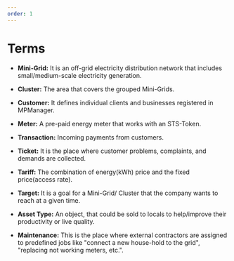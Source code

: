 ```yaml
---
order: 1
---
```


# Terms

- **Mini-Grid:** It is an off-grid electricity distribution network
  that includes small/medium-scale electricity generation.

- **Cluster:** The area that covers the grouped Mini-Grids.

- **Customer:** It defines individual clients and businesses registered
  in MPManager.

- **Meter:** A pre-paid energy meter that works with an STS-Token.

- **Transaction:** Incoming payments from customers.

- **Ticket:** It is the place where customer problems, complaints, and
  demands are collected.

- **Tariff:** The combination of energy(kWh) price and the fixed
  price(access rate).

- **Target:** It is a goal for a Mini-Grid/ Cluster that the company
  wants to reach at a given time.

- **Asset Type:** An object, that could be sold to locals to
  help/improve their productivity or live quality.

- **Maintenance:** This is the place where external contractors are
  assigned to predefined jobs like "connect a new house-hold to the
  grid", "replacing not working meters, etc.".
